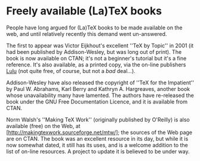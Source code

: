 # Freely available (La)TeX books




People have long argued for (La)TeX books to be made available on
the web, and until relatively recently this demand went un-answered.


The first to appear was Victor Eijkhout's excellent ''TeX by
Topic'' in 2001 (it had been published by Addison-Wesley, but was long
out of print).  The book is now available on CTAN; it's not a
beginner's tutorial but it's a fine reference.  It's also available,
as a printed copy, via the on-line publishers
[Lulu](http://www.lulu.com/content/2555607/) (not quite free, of
course, but not a _bad_ deal&hellip;).


Addison-Wesley have also released the copyright of ''TeX for the
Impatient'' by Paul W.&nbsp;Abrahams, Karl Berry and Kathryn A.&nbsp;Hargreaves,
another book whose unavailability many have lamented.  The authors
have re-released the book under the GNU Free Documentation
Licence, and it is available from CTAN.


Norm Walsh's ''Making TeX Work'' (originally published by O'Reilly)
is also available (free) on the Web, at
[http://makingtexwork.sourceforge.net/mtw/]; the sources of the
Web page are on CTAN.  The book was an excellent resource in
its day, but while it is now somewhat dated, it still has its uses,
and is a welcome addition to the list of on-line resources.  A project
to update it is believed to be under way.


